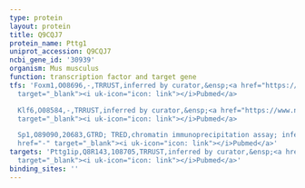 ```yaml
---
type: protein
layout: protein
title: Q9CQJ7
protein_name: Pttg1
uniprot_accession: Q9CQJ7
ncbi_gene_id: '30939'
organism: Mus musculus
function: transcription factor and target gene
tfs: 'Foxm1,O08696,-,TRRUST,inferred by curator,&ensp;<a href="https://www.ncbi.nlm.nih.gov/pubmed/?term=24213573%5Buid%5D"
  target="_blank"><i uk-icon="icon: link"></i>Pubmed</a>

  Klf6,O08584,-,TRRUST,inferred by curator,&ensp;<a href="https://www.ncbi.nlm.nih.gov/pubmed/?term=20116377%5Buid%5D"
  target="_blank"><i uk-icon="icon: link"></i>Pubmed</a>

  Sp1,O89090,20683,GTRD; TRED,chromatin immunoprecipitation assay; inferred by curator,&ensp;<a
  href="-" target="_blank"><i uk-icon="icon: link"></i>Pubmed</a>'
targets: 'Pttg1ip,Q8R143,108705,TRRUST,inferred by curator,&ensp;<a href="https://www.ncbi.nlm.nih.gov/pubmed/?term=15886233%5Buid%5D"
  target="_blank"><i uk-icon="icon: link"></i>Pubmed</a>'
binding_sites: ''
---
```

